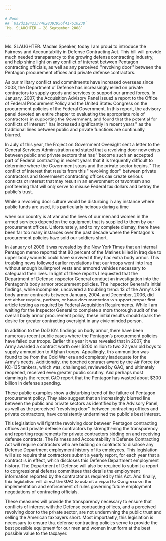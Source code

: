 ```yaml
---
---

# None
## `0a2d218423374628392956f417610238`
`Ms. SLAUGHTER — 28 September 2008`

---
```



Ms. SLAUGHTER. Madam Speaker, today I am proud to introduce the 
Fairness and Accountability in Defense Contracting Act. This bill will 
provide much needed transparency to the growing defense contracting 
industry, and help shine light on any conflict of interest between 
Pentagon contracting officials, as well as any perceived ''revolving 
door'' between the Pentagon procurement offices and private defense 
contractors.

As our military conflict and commitments have increased overseas 
since 2003, the Department of Defense has increasingly relied on 
private contractors to supply goods and services to support our armed 
forces. In January, 2007, the Acquisition Advisory Panel issued a 
report to the Office of Federal Procurement Policy and the United 
States Congress on the procurement policies of the Federal Government. 
In this report, the advisory panel devoted an entire chapter to 
evaluating the appropriate role of contractors in supporting the 
Government, and found that the potential for conflicts of interest 
''has increased significantly in recent years'' as the traditional 
lines between public and private functions are continually blurred.

In July of this year, the Project on Government Oversight sent a 
letter to the General Services Administration and stated that a 
revolving door now exists between public and private sectors that has 
''become such an accepted part of Federal contracting in recent years 
that it is frequently difficult to determine where the Government stops 
and the private sector begins.'' The conflict of interest that results 
from this ''revolving door'' between private contractors and Government 
contracting offices can create serious conflicts of interest that may 
result in an environment of favoritism and profiteering that will only 
serve to misuse Federal tax dollars and betray the public's trust.

While a revolving door culture would be disturbing in any instance 
where public funds are used, it is particularly heinous during a time


when our country is at war and the lives of our men and women in the 
armed services depend on the equipment that is supplied to them by our 
procurement offices. Unfortunately, and to my complete dismay, there 
have been far too many instances over the past decade where the 
Pentagon's procurement policies have sold our soldiers short.

In January of 2006 it was revealed by the New York Times that an 
internal Pentagon memo reported that 80 percent of the Marines killed 
in Iraq due to upper body wounds could have survived if they had extra 
body armor. This troubling news followed earlier revelations that our 
troops went into Iraq without enough bulletproof vests and armored 
vehicles necessary to safeguard their lives. In light of these reports 
I requested that the Department of Defense Inspector General conduct an 
investigation into the Pentagon's body armor procurement policies. The 
Inspector General's initial findings, while incomplete, uncovered a 
troubling trend: 13 of the Army's 28 body armor contracts between 
January, 2004, and December, 2006, did not either require, perform, or 
have documentation to support proper first article testing as required 
by Federal Acquisition Requirements. While I am waiting for the 
Inspector General to complete a more thorough audit of the overall body 
armor procurement policy, these initial results should spark the desire 
for greater contracting oversight in any civic minded person.


In addition to the DoD IG's findings on body armor, there have been 
numerous recent public cases where the Pentagon's procurement policies 
have failed our troops. Earlier this year it was revealed that in 2007, 
the Army awarded a contract worth over $200 million to two 22 year old 
boys to supply ammunition to Afghan troops. Appallingly, this 
ammunition was found to be from the Cold War era and completely 
inadequate for the Army's needs. Additionally, the botched contract 
award by the Air Force for KC-135 tankers, which was, challenged, 
reviewed by GAO, and ultimately reopened, received even greater public 
scrutiny. And perhaps most damning is the recent GAO report that the 
Pentagon has wasted about $300 billion in defense spending.

These public examples show a disturbing trend of the failure of 
Pentagon procurement policy. They also suggest that an increasingly 
blurred line between the public and private sectors as identified by 
the Advisory Panel, as well as the perceived ''revolving door'' between 
contracting offices and private contractors, have consistently 
undermined the public's best interest.

This legislation will fight the revolving door between Pentagon 
contracting offices and private defense contractors by strengthening 
the transparency and reporting requirements for private contractors 
bidding on and receiving defense contracts. The Fairness and 
Accountability in Defense Contracting Act will require contractors who 
are bidding on contracts to disclose any Defense Department employment 
history of its employees. This legislation will also require that 
contractors submit a yearly report, for each year that a contract is in 
effect, which discloses this Defense Department employment history. The 
Department of Defense will also be required to submit a report to 
congressional defense committees that details the employment 
information reported by the contractor as required by this Act. And 
finally, this legislation will direct the GAO to submit a report to 
Congress on the implementation and enforcement of rules governing 
future employment negotiations of contracting officials.

These measures will provide the transparency necessary to ensure that 
conflicts of interest with the Defense contracting offices, and a 
perceived revolving door to the private sector, are not undermining the 
public trust and selling the American taxpayers short. Most 
importantly, this legislation is necessary to ensure that defense 
contracting policies serve to provide the best possible equipment for 
our men and women in uniform at the best possible value to the 
taxpayer.
